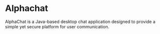 # Alphachat
AlphaChat is a Java-based desktop chat application designed to provide a simple yet secure platform for user communication.
